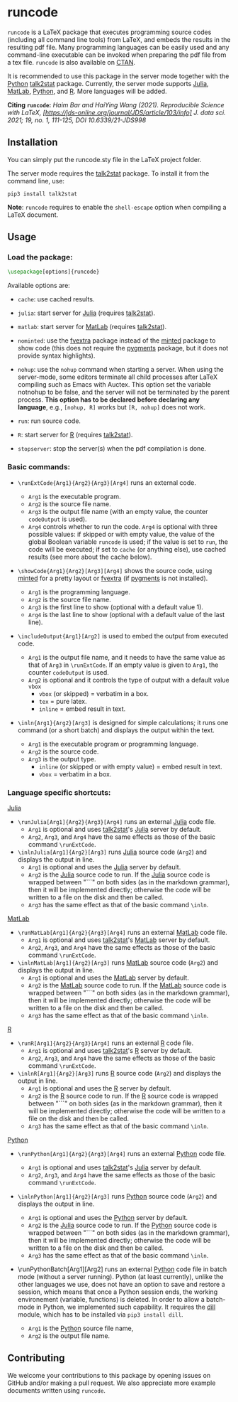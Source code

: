 # runcode

`runcode` is a LaTeX package that executes programming source codes (including
all command line tools) from LaTeX, and embeds the results in the resulting pdf
file. Many programming languages can be easily used and any command-line
executable can be invoked when preparing the pdf file from a tex file. `runcode`
is also available on [CTAN](https://ctan.org/pkg/runcode).

It is recommended to use this package in the server mode together with the
[Python](https://www.python.org/)
[talk2stat](https://pypi.org/project/talk2stat/) package. Currently, the server
mode supports [Julia](https://julialang.org/),
[MatLab](https://www.mathworks.com/products/matlab.html),
[Python](https://www.python.org/), and [R](https://www.r-project.org/). More
languages will be added.

**Citing `runcode`:** *Haim Bar and HaiYing Wang (2021). Reproducible Science
with LaTeX, [https://jds-online.org/journal/JDS/article/103/info] J. data
sci. 2021; 19, no. 1, 111-125, DOI 10.6339/21-JDS998*

## Installation

You can simply put the runcode.sty file in the LaTeX project folder.

The server mode requires the [talk2stat](https://pypi.org/project/talk2stat/)
package. To install it from the command line, use:

```
pip3 install talk2stat
```

**Note**: `runcode` requires to enable the `shell-escape` option when compiling
a LaTeX document.
 <!-- From the command line, it is done like this: -->

<!-- ``` -->

<!-- latex --shell-escape myFile.tex -->

<!-- ``` -->

## Usage

### Load the package:

```latex
\usepackage[options]{runcode}
```

Available options are: 

- `cache`: use cached results.

- `julia`: start server for [Julia](https://julialang.org/) (requires
  [talk2stat](https://pypi.org/project/talk2stat/)).

- `matlab`: start server for
  [MatLab](https://www.mathworks.com/products/matlab.html) (requires
  [talk2stat](https://pypi.org/project/talk2stat/)).

- `nominted`: use the [fvextra](https://ctan.org/pkg/fvextra) package instead of
  the [minted](https://ctan.org/pkg/minted) package to show code (this does not
  require the [pygments](https://pygments.org/) package, but it does not provide
  syntax highlights).

- `nohup`: use the `nohup` command when starting a server. When using the
  server-mode, some editors terminate all child processes after LaTeX compiling
  such as Emacs with Auctex. This option set the variable notnohup to be false,
  and the server will not be terminated by the parent process. **This option
  has to be declared before declaring any language**, e.g., `[nohup, R]` works
  but `[R, nohup]` does not work.

- `run`: run source code.

- `R`: start server for [R](https://www.r-project.org/) (requires
  [talk2stat](https://pypi.org/project/talk2stat/)).

- `stopserver`: stop the server(s) when the pdf compilation is done.

### Basic commands:

- `\runExtCode{Arg1}{Arg2}{Arg3}[Arg4]` runs an external code.
  
  - `Arg1` is the executable program.
  - `Arg2` is the source file name.
  - `Arg3` is the output file name (with an empty value, the counter
    `codeOutput` is used).
  - `Arg4` controls whether to run the code. `Arg4` is optional with three
    possible values: if skipped or with empty value, the value of the global
    Boolean variable `runcode` is used; if the value is set to `run`, the code
    will be executed; if set to `cache` (or anything else), use cached results
    (see more about the cache below).

- `\showCode{Arg1}{Arg2}[Arg3][Arg4]` shows the source code, using
  [minted](https://ctan.org/pkg/minted) for a pretty layout or
  [fvextra](https://ctan.org/pkg/fvextra) (if [pygments](https://pygments.org/)
  is not installed).
  
  - `Arg1` is the programming language.
  - `Arg2` is the source file name.
  - `Arg3` is the first line to show (optional with a default value 1).
  - `Arg4` is the last line to show (optional with a default value of the last
    line).

- `\includeOutput{Arg1}[Arg2]` is used to embed the output from executed code.
  
  - `Arg1` is the output file name, and it needs to have the same value as that
    of `Arg3` in `\runExtCode`. If an empty value is given to `Arg1`, the
    counter `codeOutput` is used.
  - `Arg2` is optional and it controls the type of output with a default value
    `vbox`
    - `vbox` (or skipped) = verbatim in a box.
    - `tex` = pure latex.
    - `inline` = embed result in text.

- `\inln{Arg1}{Arg2}[Arg3]` is designed for simple calculations; it runs one
  command (or a short batch) and displays the output within the text.
  
  - `Arg1` is the executable program or programming language.
  - `Arg2` is the source code.
  - `Arg3` is the output type.
    - `inline` (or skipped or with empty value) = embed result in text.
    - `vbox` = verbatim in a box.

### Language specific shortcuts:

[Julia](https://julialang.org/) 

- `\runJulia[Arg1]{Arg2}{Arg3}[Arg4]` runs an external
  [Julia](https://julialang.org/) code file.
  - `Arg1` is optional and uses
    [talk2stat](https://pypi.org/project/talk2stat/)'s
    [Julia](https://julialang.org/) server by default.
  - `Arg2`, `Arg3`, and `Arg4` have the same effects as those of the basic
    command `\runExtCode`.
- `\inlnJulia[Arg1]{Arg2}[Arg3]` runs [Julia](https://julialang.org/) source
  code (`Arg2`) and displays the output in line.
  - `Arg1` is optional and uses the [Julia](https://julialang.org/) server by
    default.
  - `Arg2` is the [Julia](https://julialang.org/) source code to run. If the
    [Julia](https://julialang.org/) source code is wrapped between "```" on both
    sides (as in the markdown grammar), then it will be implemented directly;
    otherwise the code will be written to a file on the disk and then be called.
  - `Arg3` has the same effect as that of the basic command `\inln`.

[MatLab](https://www.mathworks.com/products/matlab.html)

- `\runMatLab[Arg1]{Arg2}{Arg3}[Arg4]` runs an external
  [MatLab](https://www.mathworks.com/products/matlab.html) code file.
  - `Arg1` is optional and uses
    [talk2stat](https://pypi.org/project/talk2stat/)'s
    [MatLab](https://www.mathworks.com/products/matlab.html) server by default.
  - `Arg2`, `Arg3`, and `Arg4` have the same effects as those of the basic
    command `\runExtCode`.
- `\inlnMatLab[Arg1]{Arg2}[Arg3]` runs
  [MatLab](https://www.mathworks.com/products/matlab.html) source code (`Arg2`)
  and displays the output in line.
  - `Arg1` is optional and uses the
    [MatLab](https://www.mathworks.com/products/matlab.html) server by default.
  - `Arg2` is the [MatLab](https://www.mathworks.com/products/matlab.html)
    source code to run. If the
    [MatLab](https://www.mathworks.com/products/matlab.html) source code is
    wrapped between "```" on both sides (as in the markdown grammar), then it
    will be implemented directly; otherwise the code will be written to a file
    on the disk and then be called.
  - `Arg3` has the same effect as that of the basic command `\inln`.

[R](https://www.r-project.org/)

- `\runR[Arg1]{Arg2}{Arg3}[Arg4]` runs an external
  [R](https://www.r-project.org/) code file.
  - `Arg1` is optional and uses
    [talk2stat](https://pypi.org/project/talk2stat/)'s
    [R](https://www.r-project.org/) server by default.
  - `Arg2`, `Arg3`, and `Arg4` have the same effects as those of the basic
    command `\runExtCode`.
- `\inlnR[Arg1]{Arg2}[Arg3]` runs [R](https://www.r-project.org/) source code
  (`Arg2`) and displays the output in line.
  - `Arg1` is optional and uses the [R](https://www.r-project.org/) server by
    default.
  - `Arg2` is the [R](https://www.r-project.org/) source code to run. If the
    [R](https://www.r-project.org/) source code is wrapped between "```" on both
    sides (as in the markdown grammar), then it will be implemented directly;
    otherwise the code will be written to a file on the disk and then be called.
  - `Arg3` has the same effect as that of the basic command `\inln`.


[Python](https://www.python.org/) 

- `\runPython[Arg1]{Arg2}{Arg3}[Arg4]` runs an external
  [Python](https://www.python.org/) code file.
  - `Arg1` is optional and uses
    [talk2stat](https://pypi.org/project/talk2stat/)'s
    [Julia](https://julialang.org/) server by default.
  - `Arg2`, `Arg3`, and `Arg4` have the same effects as those of the basic
    command `\runExtCode`.
- `\inlnPython[Arg1]{Arg2}[Arg3]` runs [Python](https://www.python.org/) source
  code (`Arg2`) and displays the output in line.
  - `Arg1` is optional and uses the [Python](https://www.python.org/) server by
    default.
  - `Arg2` is the [Julia](https://julialang.org/) source code to run. If the
    [Python](https://www.python.org/) source code is wrapped between "```" on both
    sides (as in the markdown grammar), then it will be implemented directly;
    otherwise the code will be written to a file on the disk and then be called.
  - `Arg3` has the same effect as that of the basic command `\inln`.

- \runPythonBatch[Arg1][Arg2] runs an external
  [Python](https://www.python.org/) code file in batch mode (without a server running).
  Python (at least currently), unlike the other languages we use, does not have an option
  to save and restore a session, which means that once a Python session ends, the
  working environement (variable, functions) is deleted. In order to allow a batch-mode
  in Python, we implemented such capability. It requires the 
  [dill](https://pypi.org/project/dill/) module, which has to be installed via
  `pip3 install dill`.
  - `Arg1` is the [Python](https://www.python.org/) source file name,
  - `Arg2` is the output file name.


<!-- ## Documentation -->

<!-- [![](https://img.shields.io/badge/docs-stable-blue.svg)]() -->

<!-- [![](https://img.shields.io/badge/docs-dev-blue.svg)]() -->

## Contributing

We welcome your contributions to this package by opening issues on GitHub and/or
making a pull request. We also appreciate more example documents written using
`runcode`.

